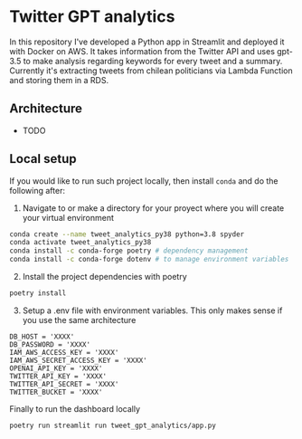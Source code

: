 # Twitter GPT analytics
In this repository I've developed a Python app in Streamlit and deployed it with Docker on AWS. It takes
information from the Twitter API and uses gpt-3.5 to make analysis regarding keywords for every tweet and a summary. Currently it's extracting
tweets from chilean politicians via Lambda Function and storing them in a RDS.

## Architecture 
+ TODO

## Local setup
If you would like to run such project locally, then install `conda` and do the following after:

1. Navigate to or make a directory for your proyect where you will create your virtual environment
```sh
conda create --name tweet_analytics_py38 python=3.8 spyder
conda activate tweet_analytics_py38
conda install -c conda-forge poetry # dependency management
conda install -c conda-forge dotenv # to manage environment variables
```

2. Install the project dependencies with poetry
```sh
poetry install
```

3. Setup a .env file with environment variables. This only makes sense if you use the same architecture
```
DB_HOST = 'XXXX'
DB_PASSWORD = 'XXXX'
IAM_AWS_ACCESS_KEY = 'XXXX'
IAM_AWS_SECRET_ACCESS_KEY = 'XXXX'
OPENAI_API_KEY = 'XXXX'
TWITTER_API_KEY = 'XXXX'
TWITTER_API_SECRET = 'XXXX'
TWITTER_BUCKET = 'XXXX' 
```

Finally to run the dashboard locally
```
poetry run streamlit run tweet_gpt_analytics/app.py
```
